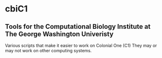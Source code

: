 # cbiC1

## Tools for the Computational Biology Institute at The George Washington Univeristy

Various scripts that make it easier to work on Colonial One (C1)
They may or may not work on other computing systems.

